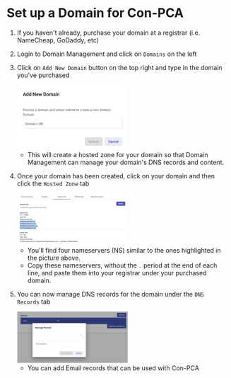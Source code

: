 # Set up a Domain for Con-PCA

1. If you haven't already, purchase your domain at a registrar (i.e. NameCheap, GoDaddy, etc)
2. Login to Domain Management and click on `Domains` on the left
3. Click on `Add New Domain` button on the top right and type in the domain you've purchased

    <img src="images/add-new-domain.png" width="250">

    - This will create a hosted zone for your domain so that Domain Management can manage your domain's DNS records and content.

4. Once your domain has been created, click on your domain and then click the `Hosted Zone` tab

    <img src="images/hosted-zones.png" width="250">

    - You'll find four nameservers (NS) similar to the ones highlighted in the picture above.
    - Copy these nameservers, without the `.` period at the end of each line, and paste them into your registrar under your purchased domain.

5. You can now manage DNS records for the domain under the `DNS Records` tab

    <img src="images/dns-records.png" width="250">

    - You can add Email records that can be used with Con-PCA